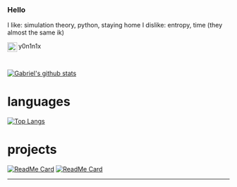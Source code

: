 ### Hello
I like: simulation theory, python, staying home
I dislike: entropy, time (they almost the same ik)

y0n1n1x
<img align="left" alt="y0n1n1x | Instagram" width="22px" src="https://cdn.jsdelivr.net/npm/simple-icons@v3/icons/instagram.svg" />

<br />

[![Gabriel's github stats](https://github-readme-stats.vercel.app/api?username=Y0N1N1&show_icons=true&theme=radical)](https://github.com/anuraghazra/github-readme-stats)

# languages
[![Top Langs](https://github-readme-stats.vercel.app/api/top-langs/?username=Y0N1N1&show_icons=true&theme=radical)](https://github.com/anuraghazra/github-readme-stats)

# projects

[![ReadMe Card](https://github-readme-stats.vercel.app/api/pin/?username=Y0N1N1&repo=lemons&show_icons=true&theme=radical)](https://github.com/anuraghazra/github-readme-stats)
[![ReadMe Card](https://github-readme-stats.vercel.app/api/pin/?username=Y0N1N1&repo=sim-cube&show_icons=true&theme=radical)](https://github.com/anuraghazra/github-readme-stats)


---


